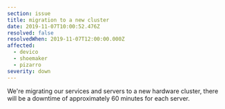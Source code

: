 ```yaml
---
section: issue
title: migration to a new cluster
date: 2019-11-07T10:00:52.476Z
resolved: false
resolvedWhen: 2019-11-07T12:00:00.000Z
affected:
  - devico
  - shoemaker
  - pizarro
severity: down
---
```

We're migrating our services and servers to a new hardware cluster, there will be a downtime of approximately 60 minutes for each server.
